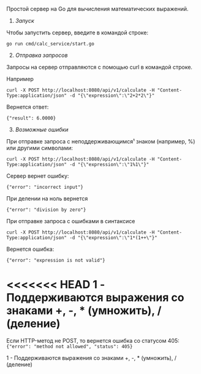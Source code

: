 Простой сервер на Go для вычисления математических выражений.

1. *Запуск*

Чтобы запустить сервер, введите в командой строке: 
```
go run cmd/calc_service/start.go
```

2. *Отправка запросов*

Запросы на сервер отправляются с помощью curl в командой строке.

Например
```
curl -X POST http://localhost:8080/api/v1/calculate -H "Content-Type:application/json" -d "{\"expression\":\"2+2*2\"}"
```
Вернется ответ:
```
{"result": 6.0000}
```
3. *Возможные ошибки*

При отправке запроса с неподдерживающимся¹ знаком (например, %) или другими символами:
```
curl -X POST http://localhost:8080/api/v1/calculate -H "Content-Type:application/json" -d "{\"expression\":\"1%1\"}"
```
Сервер вернет ошибку:
```
{"error": "incorrect input"}
```

При делении на ноль вернется
```
{"error": "division by zero"}
```
При отправке запроса с ошибками в синтаксисе
```
curl -X POST http://localhost:8080/api/v1/calculate -H "Content-Type:application/json" -d "{\"expression\":\"1*(1++\"}"
```
Вернется ошибка:
```
{"error": "expression is not valid"}
```
<<<<<<< HEAD
1 - Поддерживаются выражения со знаками +, -, * (умножить), / (деление)
=======
Если HTTP-метод не POST, то вернется ошибка со статусом 405:
```{"error": "method not allowed", "status": 405}```


1 - Поддерживаются выражения со знаками +, -, * (умножить), / (деление)

